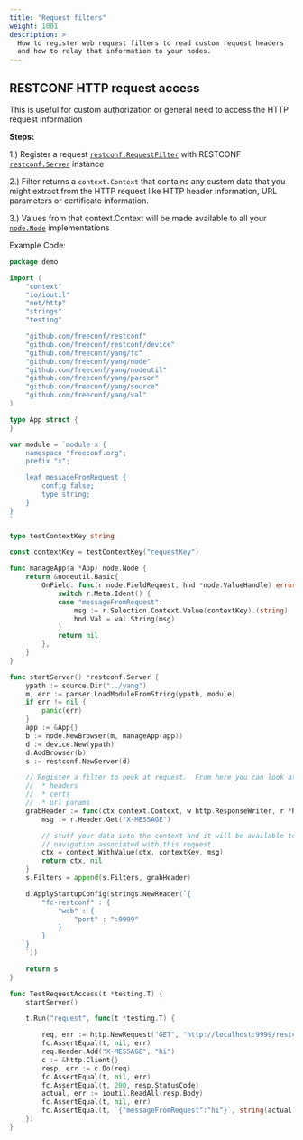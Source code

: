 ```yaml
---
title: "Request filters"
weight: 1001
description: >
  How to register web request filters to read custom request headers
  and how to relay that information to your nodes.
---
```


## RESTCONF HTTP request access

This is useful for custom authorization or general need to access the HTTP request information

**Steps:**

1.) Register a request [`restconf.RequestFilter`](https://pkg.go.dev/github.com/freeconf/restconf#RequestFilter) with RESTCONF [`restconf.Server`](https://pkg.go.dev/github.com/freeconf/restconf#Server) instance

2.) Filter returns a `context.Context` that contains any custom data that you might extract from the HTTP request like HTTP header information, URL parameters or certificate information.

3.) Values from that context.Context will be made available to all your [`node.Node`](https://pkg.go.dev/github.com/freeconf/yang/node#Node) implementations

Example Code:

```go
package demo

import (
	"context"
	"io/ioutil"
	"net/http"
	"strings"
	"testing"

	"github.com/freeconf/restconf"
	"github.com/freeconf/restconf/device"
	"github.com/freeconf/yang/fc"
	"github.com/freeconf/yang/node"
	"github.com/freeconf/yang/nodeutil"
	"github.com/freeconf/yang/parser"
	"github.com/freeconf/yang/source"
	"github.com/freeconf/yang/val"
)

type App struct {
}

var module = `module x {
	namespace "freeconf.org";
	prefix "x";

	leaf messageFromRequest {
		config false;
		type string;
	}
}
`

type testContextKey string

const contextKey = testContextKey("requestKey")

func manageApp(a *App) node.Node {
	return &nodeutil.Basic{
		OnField: func(r node.FieldRequest, hnd *node.ValueHandle) error {
			switch r.Meta.Ident() {
			case "messageFromRequest":
				msg := r.Selection.Context.Value(contextKey).(string)
				hnd.Val = val.String(msg)
			}
			return nil
		},
	}
}

func startServer() *restconf.Server {
	ypath := source.Dir("../yang")
	m, err := parser.LoadModuleFromString(ypath, module)
	if err != nil {
		panic(err)
	}
	app := &App{}
	b := node.NewBrowser(m, manageApp(app))
	d := device.New(ypath)
	d.AddBrowser(b)
	s := restconf.NewServer(d)

	// Register a filter to peek at request.  From here you can look at:
	//  * headers
	//  * certs
	//  * url params
	grabHeader := func(ctx context.Context, w http.ResponseWriter, r *http.Request) (context.Context, error) {
		msg := r.Header.Get("X-MESSAGE")

		// stuff your data into the context and it will be available to all node
		// navigation associated with this request.
		ctx = context.WithValue(ctx, contextKey, msg)
		return ctx, nil
	}
	s.Filters = append(s.Filters, grabHeader)

	d.ApplyStartupConfig(strings.NewReader(`{
		"fc-restconf" : {
			"web" : {
				"port" : ":9999"
			}
		}
	}
	`))

	return s
}

func TestRequestAccess(t *testing.T) {
	startServer()

	t.Run("request", func(t *testing.T) {

		req, err := http.NewRequest("GET", "http://localhost:9999/restconf/data/x:", nil)
		fc.AssertEqual(t, nil, err)
		req.Header.Add("X-MESSAGE", "hi")
		c := &http.Client{}
		resp, err := c.Do(req)
		fc.AssertEqual(t, nil, err)
		fc.AssertEqual(t, 200, resp.StatusCode)
		actual, err := ioutil.ReadAll(resp.Body)
		fc.AssertEqual(t, nil, err)
		fc.AssertEqual(t, `{"messageFromRequest":"hi"}`, string(actual))
	})
}

```